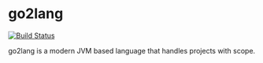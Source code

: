 # go2lang
[![Build Status](https://travis-ci.com/FritzFlorian/go2lang.svg?token=uc4JDzFtzNAvEzKuuLd1&branch=dev)](https://travis-ci.com/FritzFlorian/go2lang)

go2lang is a modern JVM based language that handles projects with scope. 